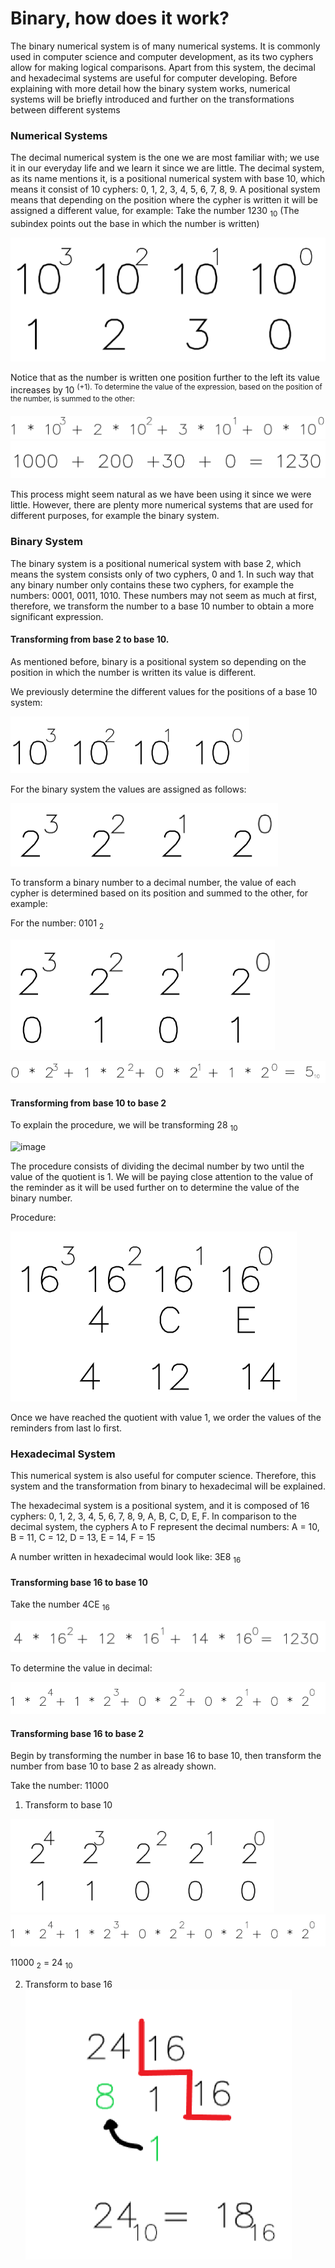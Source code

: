 # Binary, how does it work?

The binary numerical system is of many numerical systems. It is commonly used in computer science and computer development, as its two cyphers allow for making logical comparisons. Apart from this system, the decimal and hexadecimal systems are useful for computer developing. Before explaining with more detail how the binary system works, numerical systems will be briefly introduced and further on the transformations between different systems 

### Numerical Systems 

The decimal numerical system is the one we are most familiar with; we use it in our everyday life and we learn it since we are little. The decimal system, as its name mentions it, is a positional numerical system with base 10, which means it consist of 10 cyphers: 0, 1, 2, 3, 4, 5, 6, 7, 8, 9. A positional system means that depending on the position where the cypher is written it will be assigned a different value, for example:
Take the number 1230 <sub>10</sub> (The subindex points out the base in which the number is written)

![image](binary_images/binary_1.png)

Notice that as the number is written one position further to the left its value increases by 10 <sup>(+1). To determine the value of the expression, based on the position of the number, is summed to the other:

![image](binary_images/binary_2.png)
![image](binary_images/binary_3.png)

This process might seem natural as we have been using it since we were little. However, there are plenty more numerical systems that are used for different purposes, for example the binary system.

### Binary System

The binary system is a positional numerical system with base 2, which means the system consists only of two cyphers, 0 and 1. In such way that any binary number only contains these two cyphers, for example the numbers: 0001, 0011, 1010.
These numbers may not seem as much at first, therefore, we transform the number to a base 10 number to obtain a more significant expression.

#### Transforming from base 2 to base 10.

As mentioned before, binary is a positional system so depending on the position in which the number is written its value is different. 

We previously determine the different values for the positions of a base 10 system: 

![image](binary_images/binary_4.png)

For the binary system the values are assigned as follows: 

![image](binary_images/binary_5.png)

To transform a binary number to a decimal number, the value of each cypher is determined based on its position and summed to the other, for example: 

For the number: 0101 <sub>2</sub>

![image](binary_images/binary_6.png)

![image](binary_images/binary_7.png)

#### Transforming from base 10 to base 2

To explain the procedure, we will be transforming 28 <sub>10</sub>

![image](http://recursostic.educacion.es/secundaria/edad/4esotecnologia/quincena5/imagenes5/pasar_decimal_binario.gif)

The procedure consists of dividing the decimal number by two until the value of the quotient is 1. We will be paying close attention to the value of the reminder as it will be used further on to determine the value of the binary number.

Procedure: 

![image](binary_images/binary_8.png)

Once we have reached the quotient with value 1, we order the values of the reminders from last lo first. 

### Hexadecimal System

This numerical system is also useful for computer science. Therefore, this system and the transformation from binary to hexadecimal will be explained.

The hexadecimal system is a positional system, and it is composed of 16 cyphers: 0, 1, 2, 3, 4, 5, 6, 7, 8, 9, A, B, C, D, E, F. In comparison to the decimal system, the cyphers A to F represent the decimal numbers: A = 10, B = 11, C = 12, D = 13, E = 14, F = 15

A number written in hexadecimal would look like: 3E8 <sub>16

#### Transforming base 16 to base 10

Take the number 4CE <sub>16</sub>

![image](binary_images/binary_9.png)

To determine the value in decimal:

![image](binary_images/binary_10.png)

#### Transforming base 16 to base 2

Begin by transforming the number in base 16 to base 10, then transform the number from base 10 to base 2 as already shown.

Take the number: 11000

1. Transform to base 10 

![image](binary_images/binary_11.png)
![image](binary_images/binary_10.png)

11000 <sub>2</sub> = 24 <sub>10</sub>

2. Transform to base 16
![image](binary_images/binary_12.png)
